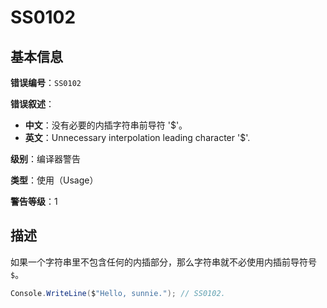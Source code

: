 ﻿# SS0102
## 基本信息

**错误编号**：`SS0102`

**错误叙述**：

* **中文**：没有必要的内插字符串前导符 '$'。
* **英文**：Unnecessary interpolation leading character '$'.

**级别**：编译器警告

**类型**：使用（Usage）

**警告等级**：1

## 描述

如果一个字符串里不包含任何的内插部分，那么字符串就不必使用内插前导符号 `$`。

```csharp
Console.WriteLine($"Hello, sunnie."); // SS0102.
```